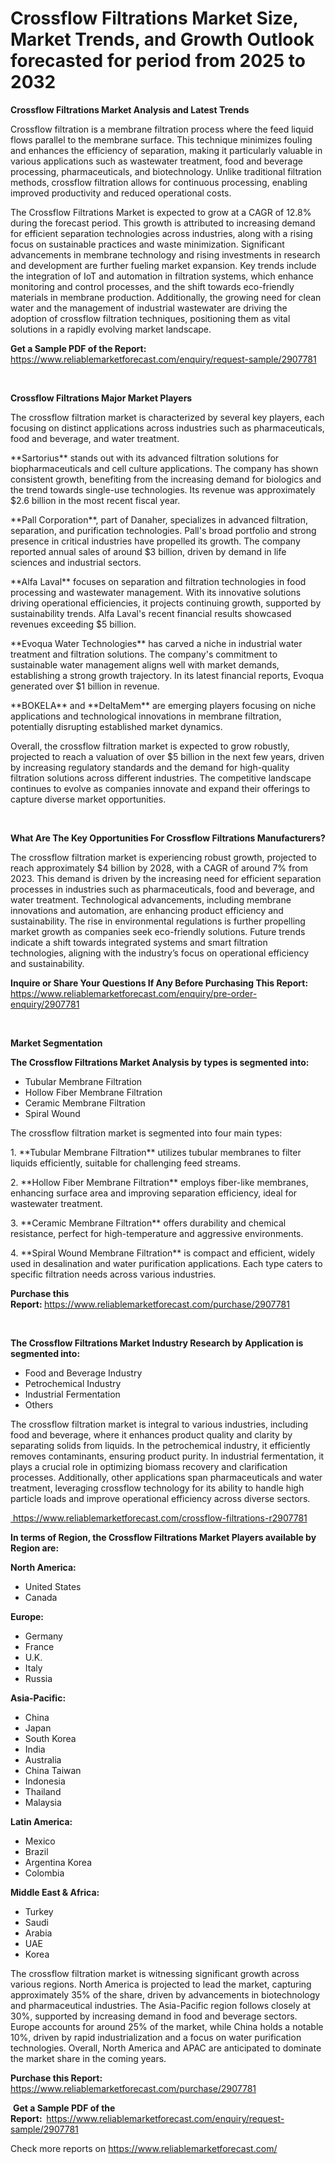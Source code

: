 <p><h1>Crossflow Filtrations Market Size, Market Trends, and Growth Outlook forecasted for period from 2025 to 2032</h1></p><p><strong>Crossflow Filtrations Market Analysis and Latest Trends</strong></p>
<p><p>Crossflow filtration is a membrane filtration process where the feed liquid flows parallel to the membrane surface. This technique minimizes fouling and enhances the efficiency of separation, making it particularly valuable in various applications such as wastewater treatment, food and beverage processing, pharmaceuticals, and biotechnology. Unlike traditional filtration methods, crossflow filtration allows for continuous processing, enabling improved productivity and reduced operational costs.</p><p>The Crossflow Filtrations Market is expected to grow at a CAGR of 12.8% during the forecast period. This growth is attributed to increasing demand for efficient separation technologies across industries, along with a rising focus on sustainable practices and waste minimization. Significant advancements in membrane technology and rising investments in research and development are further fueling market expansion. Key trends include the integration of IoT and automation in filtration systems, which enhance monitoring and control processes, and the shift towards eco-friendly materials in membrane production. Additionally, the growing need for clean water and the management of industrial wastewater are driving the adoption of crossflow filtration techniques, positioning them as vital solutions in a rapidly evolving market landscape.</p></p>
<p><strong>Get a Sample PDF of the Report:&nbsp;</strong> <a href="https://www.reliablemarketforecast.com/enquiry/request-sample/2907781?utm_campaign=3089&utm_medium=2&utm_source=Github&utm_content=ia&utm_term=12032025&utm_id=crossflow-filtrations">https://www.reliablemarketforecast.com/enquiry/request-sample/2907781</a></p>
<p>&nbsp;</p>
<p><strong>Crossflow Filtrations Major Market Players</strong></p>
<p><p>The crossflow filtration market is characterized by several key players, each focusing on distinct applications across industries such as pharmaceuticals, food and beverage, and water treatment. </p><p>**Sartorius** stands out with its advanced filtration solutions for biopharmaceuticals and cell culture applications. The company has shown consistent growth, benefiting from the increasing demand for biologics and the trend towards single-use technologies. Its revenue was approximately $2.6 billion in the most recent fiscal year.</p><p>**Pall Corporation**, part of Danaher, specializes in advanced filtration, separation, and purification technologies. Pall's broad portfolio and strong presence in critical industries have propelled its growth. The company reported annual sales of around $3 billion, driven by demand in life sciences and industrial sectors.</p><p>**Alfa Laval** focuses on separation and filtration technologies in food processing and wastewater management. With its innovative solutions driving operational efficiencies, it projects continuing growth, supported by sustainability trends. Alfa Laval's recent financial results showcased revenues exceeding $5 billion.</p><p>**Evoqua Water Technologies** has carved a niche in industrial water treatment and filtration solutions. The company's commitment to sustainable water management aligns well with market demands, establishing a strong growth trajectory. In its latest financial reports, Evoqua generated over $1 billion in revenue.</p><p>**BOKELA** and **DeltaMem** are emerging players focusing on niche applications and technological innovations in membrane filtration, potentially disrupting established market dynamics. </p><p>Overall, the crossflow filtration market is expected to grow robustly, projected to reach a valuation of over $5 billion in the next few years, driven by increasing regulatory standards and the demand for high-quality filtration solutions across different industries. The competitive landscape continues to evolve as companies innovate and expand their offerings to capture diverse market opportunities.</p></p>
<p>&nbsp;</p>
<p><strong>What Are The Key Opportunities For Crossflow Filtrations Manufacturers?</strong></p>
<p><p>The crossflow filtration market is experiencing robust growth, projected to reach approximately $4 billion by 2028, with a CAGR of around 7% from 2023. This demand is driven by the increasing need for efficient separation processes in industries such as pharmaceuticals, food and beverage, and water treatment. Technological advancements, including membrane innovations and automation, are enhancing product efficiency and sustainability. The rise in environmental regulations is further propelling market growth as companies seek eco-friendly solutions. Future trends indicate a shift towards integrated systems and smart filtration technologies, aligning with the industry’s focus on operational efficiency and sustainability.</p></p>
<p><strong>Inquire or Share Your Questions If Any Before Purchasing This Report:</strong> <a href="https://www.reliablemarketforecast.com/enquiry/pre-order-enquiry/2907781?utm_campaign=3089&utm_medium=2&utm_source=Github&utm_content=ia&utm_term=12032025&utm_id=crossflow-filtrations">https://www.reliablemarketforecast.com/enquiry/pre-order-enquiry/2907781</a></p>
<p>&nbsp;</p>
<p><strong>Market Segmentation</strong></p>
<p><strong>The Crossflow Filtrations Market Analysis by types is segmented into:</strong></p>
<p><ul><li>Tubular Membrane Filtration</li><li>Hollow Fiber Membrane Filtration</li><li>Ceramic Membrane Filtration</li><li>Spiral Wound</li></ul></p>
<p><p>The crossflow filtration market is segmented into four main types: </p><p>1. **Tubular Membrane Filtration** utilizes tubular membranes to filter liquids efficiently, suitable for challenging feed streams.</p><p>2. **Hollow Fiber Membrane Filtration** employs fiber-like membranes, enhancing surface area and improving separation efficiency, ideal for wastewater treatment.</p><p>3. **Ceramic Membrane Filtration** offers durability and chemical resistance, perfect for high-temperature and aggressive environments.</p><p>4. **Spiral Wound Membrane Filtration** is compact and efficient, widely used in desalination and water purification applications. Each type caters to specific filtration needs across various industries.</p></p>
<p><strong>Purchase this Report:&nbsp;</strong><a href="https://www.reliablemarketforecast.com/purchase/2907781?utm_campaign=3089&utm_medium=2&utm_source=Github&utm_content=ia&utm_term=12032025&utm_id=crossflow-filtrations">https://www.reliablemarketforecast.com/purchase/2907781</a></p>
<p>&nbsp;</p>
<p><strong>The Crossflow Filtrations Market Industry Research by Application is segmented into:</strong></p>
<p><ul><li>Food and Beverage Industry</li><li>Petrochemical Industry</li><li>Industrial Fermentation</li><li>Others</li></ul></p>
<p><p>The crossflow filtration market is integral to various industries, including food and beverage, where it enhances product quality and clarity by separating solids from liquids. In the petrochemical industry, it efficiently removes contaminants, ensuring product purity. In industrial fermentation, it plays a crucial role in optimizing biomass recovery and clarification processes. Additionally, other applications span pharmaceuticals and water treatment, leveraging crossflow technology for its ability to handle high particle loads and improve operational efficiency across diverse sectors.</p></p>
<p><a href="https://www.reliablemarketforecast.com/crossflow-filtrations-r2907781?utm_campaign=3089&utm_medium=2&utm_source=Github&utm_content=ia&utm_term=12032025&utm_id=crossflow-filtrations">&nbsp;https://www.reliablemarketforecast.com/crossflow-filtrations-r2907781</a></p>
<p><strong>In terms of Region, the Crossflow Filtrations Market Players available by Region are:</strong></p>
<p>
    <p> <strong> North America: </strong>
        <ul>
            <li>United States</li>
            <li>Canada</li>
        </ul>
        </p> 
    <p> <strong> Europe: </strong>
        <ul>
            <li>Germany</li>
            <li>France</li>
            <li>U.K.</li>
            <li>Italy</li>
            <li>Russia</li>
        </ul>
        </p> 
    <p> <strong> Asia-Pacific: </strong>
        <ul>
            <li>China</li>
            <li>Japan</li>
            <li>South Korea</li>
            <li>India</li>
            <li>Australia</li>
            <li>China Taiwan</li>
            <li>Indonesia</li>
            <li>Thailand</li>
            <li>Malaysia</li>
        </ul>
        </p> 
    <p> <strong> Latin America: </strong>
        <ul>
            <li>Mexico</li>
            <li>Brazil</li>
            <li>Argentina Korea</li>
            <li>Colombia</li>
        </ul>
        </p> 
    <p> <strong> Middle East & Africa: </strong>
        <ul>
            <li>Turkey</li>
            <li>Saudi</li>
            <li>Arabia</li>
            <li>UAE</li>
            <li>Korea</li>
        </ul>
    </p>
    </p>
<p><p>The crossflow filtration market is witnessing significant growth across various regions. North America is projected to lead the market, capturing approximately 35% of the share, driven by advancements in biotechnology and pharmaceutical industries. The Asia-Pacific region follows closely at 30%, supported by increasing demand in food and beverage sectors. Europe accounts for around 25% of the market, while China holds a notable 10%, driven by rapid industrialization and a focus on water purification technologies. Overall, North America and APAC are anticipated to dominate the market share in the coming years.</p></p>
<p><strong>Purchase this Report: </strong><a href="https://www.reliablemarketforecast.com/purchase/2907781?utm_campaign=3089&utm_medium=2&utm_source=Github&utm_content=ia&utm_term=12032025&utm_id=crossflow-filtrations">https://www.reliablemarketforecast.com/purchase/2907781</a></p>
<p>&nbsp;<strong>Get a Sample PDF of the Report:&nbsp;&nbsp;</strong><a href="https://www.reliablemarketforecast.com/enquiry/request-sample/2907781?utm_campaign=3089&utm_medium=2&utm_source=Github&utm_content=ia&utm_term=12032025&utm_id=crossflow-filtrations">https://www.reliablemarketforecast.com/enquiry/request-sample/2907781</a></p>
<p><strong></strong></p>
<p>Check more reports on <a href="https://www.reliablemarketforecast.com/?utm_campaign=3089&utm_medium=2&utm_source=Github&utm_content=ia&utm_term=12032025&utm_id=crossflow-filtrations">https://www.reliablemarketforecast.com/</a></p>